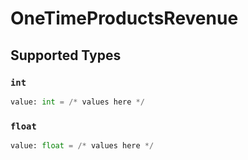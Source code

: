 # OneTimeProductsRevenue


## Supported Types

### `int`

```python
value: int = /* values here */
```

### `float`

```python
value: float = /* values here */
```


